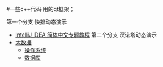 #一些c++代码 用的qt框架；


第一个分支 快排动态演示

* [IntelliJ IDEA 简体中文专题教程](https://github.com/caiandong/mycpp_code/tree/qt5.9_hano_recursion_demo)
第二个分支 汉诺塔动态演示
* [大数据](#)
  * [操作系统](#操作系统)
  * [数据库](#数据库)

